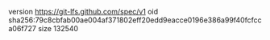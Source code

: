version https://git-lfs.github.com/spec/v1
oid sha256:79c8cbfab00ae004af371802eff20edd9eacce0196e386a99f40fcfcca06f727
size 132540
